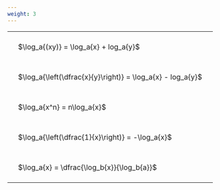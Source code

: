 ```yaml
---
weight: 3
---
```


<style type="text/css">
#T_bd43e th.col_heading {
  text-align: left;
  font-size: 1em;
}
#T_bd43e td {
  text-align: left;
  font-size: 1em;
  padding: 1.5em;
}
</style>
<table id="T_bd43e">
  <thead>
  </thead>
  <tbody>
    <tr>
      <td id="T_bd43e_row0_col0" class="data row0 col0" >$\log_a{(xy)} = \log_a{x} + log_a{y}$</td>
    </tr>
    <tr>
      <td id="T_bd43e_row1_col0" class="data row1 col0" >$\log_a{\left(\dfrac{x}{y}\right)} = \log_a{x} - log_a{y}$</td>
    </tr>
    <tr>
      <td id="T_bd43e_row2_col0" class="data row2 col0" >$\log_a{x^n} = n\log_a{x}$</td>
    </tr>
    <tr>
      <td id="T_bd43e_row3_col0" class="data row3 col0" >$\log_a{\left(\dfrac{1}{x}\right)} = -\log_a{x}$</td>
    </tr>
    <tr>
      <td id="T_bd43e_row4_col0" class="data row4 col0" >$\log_a{x} = \dfrac{\log_b{x}}{\log_b{a}}$</td>
    </tr>
  </tbody>
</table>
